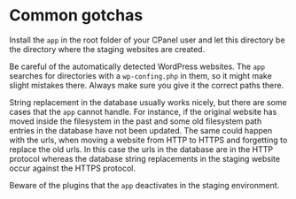 # Common gotchas

Install the `app` in the root folder of your CPanel user and let this directory
be the directory where the staging websites are created.

Be careful of the automatically detected WordPress websites. The `app` searches
for directories with a `wp-confing.php` in them, so it might make slight
mistakes there. Always make sure you give it the correct paths there.

String replacement in the database usually works nicely, but there are some
cases that the `app` cannot handle. For instance, if the original website has
moved inside the filesystem in the past and some old filesystem path entries in
the database have not been updated. The same could happen with the urls, when
moving a website from HTTP to HTTPS and forgetting to replace the old urls. In 
this case the urls in the database are in the HTTP protocol whereas the database
string replacements in the staging website occur against the HTTPS protocol.

Beware of the plugins that the `app` deactivates in the staging environment.